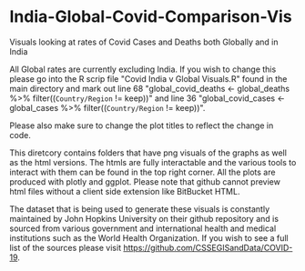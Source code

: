 # India-Global-Covid-Comparison-Vis
Visuals looking at rates of Covid Cases and Deaths both Globally and in India

All Global rates are currently excluding India. If you wish to change this please go into the R scrip file "Covid India v Global Visuals.R" found in the main directory and mark out line 68 "global_covid_deaths <- global_deaths %>% filter((`Country/Region` != keep))" and line 36 "global_covid_cases <- global_cases %>% filter((`Country/Region` != keep))". 

Please also make sure to change the plot titles to reflect the change in code. 

This diretcory contains folders that have png visuals of the graphs as well as the html versions. The htmls are fully interactable and the various tools to interact with them can be found in the top right corner. All the plots are produced with plotly and ggplot. Please note that github cannot preview html files without a client side extension like BitBucket HTML. 

The dataset that is being used to generate these visuals is constantly maintained by John Hopkins University on their github repository and is sourced from various government and international health and medical institutions such as the World Health Organization. If you wish to see a full list of the sources please visit <https://github.com/CSSEGISandData/COVID-19>. 

